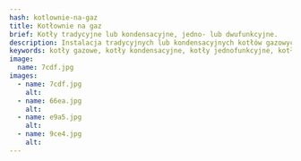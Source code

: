 ```yaml
---
hash: kotlownie-na-gaz
title: Kotłownie na gaz
brief: Kotły tradycyjne lub kondensacyjne, jedno- lub dwufunkcyjne.
description: Instalacja tradycyjnych lub kondensacyjnych kotłów gazowych, jedno- lub dwufunkcyjnych.
keywords: kotły gazowe, kotły kondensacyjne, kotły jednofunkcyjne, kotły dwufunkcyjne, kotły z zasobnikiem, vaillant, beretta, junkers
image:
  name: 7cdf.jpg
images:
  - name: 7cdf.jpg
    alt:
  - name: 66ea.jpg
    alt:
  - name: e9a5.jpg
    alt:
  - name: 9ce4.jpg
    alt:
---
```


